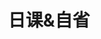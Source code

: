 ---
title: "日课&自省"
keywords: ["自我提升", "时间管理", "笔记管理", "任务管理", "目标管理"]
description: "终身学习及自我提升系列文章"
---